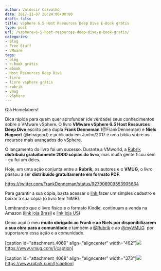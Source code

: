 ```yaml
---
author: Valdecir Carvalho
date: 2017-11-07 20:24:06+00:00
draft: false
title: vSphere 6.5 Host Resources Deep Dive E-Book grátis
type: post
url: /vsphere-6-5-host-resources-deep-dive-e-book-gratis/
categories:
- Blog
- Free Stuff
- VMware
tags:
- blog
- e-book grátis
- ebook
- Host Resources Deep Dive
- livro
- livro vsphere grátis
- rubrik
- vmug
- vSphere
---
```


Olá Homelabers!

Dica rápida para quem quer aprofundar (de verdade) seus conhecimentos sobre o VMware vSphere. O livro **VMware vSphere 6.5 Host Resources Deep Dive** escrito pela dupla **Frank Denneman** (@FrankDenneman) e **Niels Hagoort** (@nhagoort) e publicado em Junho/2017 é uma bíblia sobre os recursos mais avançados do vSphere.

O lançamento do livro foi um sucesso. Durante a VMworld, a [Rubrik](https://www.rubrik.com/) **distribuiu gratuitamente 2000 cópias do livro**, mas muita gente ficou sem - eu fui um deles.

Hoje, em uma ação conjunta entre a **Rubrik**, os autores e o **VMUG**, o livro passou a ser **distribuído gratuitamente em formato PDF**.

https://twitter.com/FrankDenneman/status/927906909553905664

Para garantir a sua cópia, basta acessar o [link](http://pages.rubrik.com/host-resources-deep-dive_request.html?utm_campaign=Authors),fazer um simples cadastro e baixar a sua cópia (o livro tem 16MB).

Lembrando que o livro físico e o formato Kindle, continuam a venda na Amazon ([link loja Brasil](https://www.amazon.com.br/VMware-vSphere-Host-Resources-Deep/dp/1540873064/ref=sr_1_1?ie=UTF8&qid=1510084478&sr=8-1&keywords=VMware+vSphere+6.5+Host+Resources+Deep+Dive) e [link loja US](https://www.amazon.com/VMware-vSphere-Host-Resources-Deep/dp/1540873064/ref=sr_1_1?ie=UTF8&qid=1510084559&sr=8-1&keywords=VMware+vSphere+6.5+Host+Resources+Deep+Dive))

Deixo aqui o meu **muito obrigado ao Frank e ao Niels por disponibilizarem a sua obra para a comunidade** e também a [@Rubrik](https://twitter.com/rubrikInc) e ao [@myVMUG](https://twitter.com/MyVMUG)  por suportarem essa ação e a comunidade.

[caption id="attachment_4069" align="aligncenter" width="462"][![](/imagens/2017/11/vmug-logo_new.png)
](https://www.vmug.com/) https://www.vmug.com/[/caption]

[caption id="attachment_4068" align="aligncenter" width="373"][![](/imagens/2017/11/rubrik-logo-grande.png)
](https://www.rubrik.com/) https://www.rubrik.com/[/caption]


